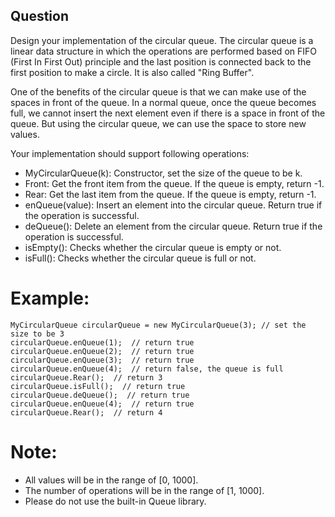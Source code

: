 ## Question
Design your implementation of the circular queue. The circular queue is a linear data structure in which the operations are performed based on FIFO (First In First Out) principle and the last position is connected back to the first position to make a circle. It is also called "Ring Buffer".

One of the benefits of the circular queue is that we can make use of the spaces in front of the queue. In a normal queue, once the queue becomes full, we cannot insert the next element even if there is a space in front of the queue. But using the circular queue, we can use the space to store new values.

Your implementation should support following operations:
- MyCircularQueue(k): Constructor, set the size of the queue to be k.
- Front: Get the front item from the queue. If the queue is empty, return -1.
- Rear: Get the last item from the queue. If the queue is empty, return -1.
- enQueue(value): Insert an element into the circular queue. Return true if the operation is successful.
- deQueue(): Delete an element from the circular queue. Return true if the operation is successful.
- isEmpty(): Checks whether the circular queue is empty or not.
- isFull(): Checks whether the circular queue is full or not.

# Example:
```
MyCircularQueue circularQueue = new MyCircularQueue(3); // set the size to be 3
circularQueue.enQueue(1);  // return true
circularQueue.enQueue(2);  // return true
circularQueue.enQueue(3);  // return true
circularQueue.enQueue(4);  // return false, the queue is full
circularQueue.Rear();  // return 3
circularQueue.isFull();  // return true
circularQueue.deQueue();  // return true
circularQueue.enQueue(4);  // return true
circularQueue.Rear();  // return 4
```
# Note:
- All values will be in the range of [0, 1000].
- The number of operations will be in the range of [1, 1000].
- Please do not use the built-in Queue library.

